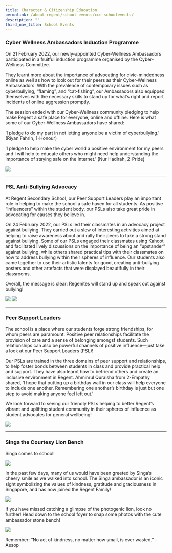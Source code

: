 ```yaml
---
title: Character & Citizenship Education
permalink: /about-regent/school-events/cce-schoolevents/
description: ""
third_nav_title: School Events
---
```

### **Cyber Wellness Ambassadors Induction Programme**

On 21 February 2022, our newly-appointed Cyber-Wellness Ambassadors participated in a fruitful induction programme organised by the Cyber-Wellness Committee.

They learnt more about the importance of advocating for civic-mindedness online as well as how to look out for their peers as their Cyber-Wellness Ambassadors. With the prevalence of contemporary issues such as cyberbullying, “flaming”, and “cat-fishing”, our Ambassadors also equipped themselves with the necessary skills to stand up for what’s right and report incidents of online aggression promptly.

The session ended with our Cyber-Wellness community pledging to help make Regent a safe place for everyone, online and offline. Here is what some of our Cyber-Wellness Ambassadors have shared:

‘I pledge to do my part in not letting anyone be a victim of cyberbullying.’ (Riyan Fahrin, 1-Honour)

‘I pledge to help make the cyber world a positive environment for my peers and I will help to educate others who might need help understanding the importance of staying safe on the Internet.’ (Nur Hadirah, 2-Pride)

![](/images/School%20Events/CCE/CCE-schoolevent-1.jpg)

---

### **PSL Anti-Bullying Advocacy**

At Regent Secondary School, our Peer Support Leaders play an important role in helping to make the school a safe haven for all students. As positive “influencers” within the student body, our PSLs also take great pride in advocating for causes they believe in.

On 24 February 2022, our PSLs led their classmates in an advocacy project against bullying. They carried out a slew of interesting activities aimed at helping to raise awareness about and rally their peers to take a strong stand against bullying. Some of our PSLs engaged their classmates using Kahoot and facilitated lively discussions on the importance of being an “upstander” against bullying, while others shared practical tips with their classmates on how to address bullying within their spheres of influence. Our students also came together to use their artistic talents for good, creating anti-bullying posters and other artefacts that were displayed beautifully in their classrooms.

Overall, the message is clear: Regenites will stand up and speak out against bullying!

![](/images/School%20Events/CCE/CCE-schoolevent-2.jpg)
![](/images/School%20Events/CCE/CCE-schoolevent-3.jpg)

---

### **Peer Support Leaders**

The school is a place where our students forge strong friendships, for whom peers are paramount. Positive peer relationships facilitate the provision of care and a sense of belonging amongst students. Such relationships can also be powerful channels of positive influence—just take a look at our Peer Support Leaders (PSL)!

Our PSLs are trained in the three domains of peer support and relationships, to help foster bonds between students in class and provide practical help and support. They have also learnt how to befriend others and create an inclusive environment in Regent. Ahminrul Quraisha from 2-Empathy shared, ‘I hope that putting up a birthday wall in our class will help everyone to include one another. Remembering one another’s birthday is just but one step to avoid making anyone feel left out.’

We look forward to seeing our friendly PSLs helping to better Regent’s vibrant and uplifting student community in their spheres of influence as student advocates for general wellbeing!

![](/images/Peer%20Support%20Leaders/PeerSupLdr-1.jpg)

---

### **Singa the Courtesy Lion Bench**

Singa comes to school!

![](/images/School%20Events/CCE/Singha-bench-3-1024x728.jpeg)

In the past few days, many of us would have been greeted by Singa’s cheery smile as we walked into school. The Singa ambassador is an iconic sight symbolizing the values of kindness, gratitude and graciousness in Singapore, and has now joined the Regent Family!

![](/images/School%20Events/CCE/Singha-bench-2.jpeg)

If you have missed catching a glimpse of the photogenic lion, look no further! Head down to the school foyer to snap some photos with the cute ambassador stone bench!

![](/images/School%20Events/CCE/Singha-bench-1-1024x702.jpeg)

Remember: “No act of kindness, no matter how small, is ever wasted.” – Aesop